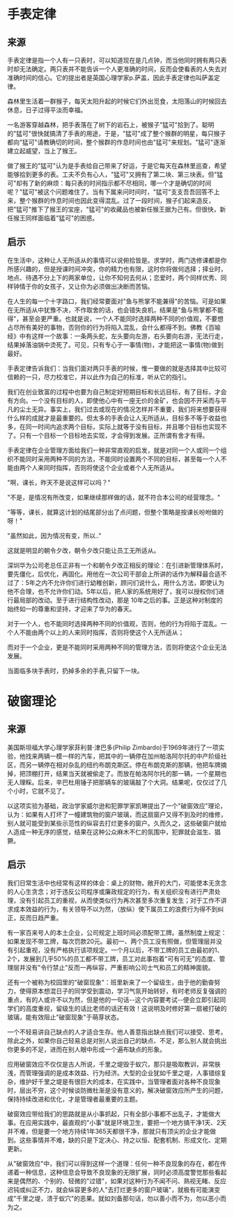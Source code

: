 # 手表定律

## 来源

手表定律是指一个人有一只表时，可以知道现在是几点钟，而当他同时拥有两只表时却无法确定。两只表并不能告诉一个人更准确的时间，反而会使看表的人失去对准确时间的信心。它的提出者是英国心理学家p.萨盖，因此手表定律也叫萨盖定律。

森林里生活着一群猴子，每天太阳升起的时候它们外出觅食，太阳落山的时候回去休息，日子过得平淡而幸福。

一名游客穿越森林，把手表落在了树下的岩石上，被猴子"猛可"拾到了。聪明的"猛可"很快就搞清了手表的用途，于是，"猛可"成了整个猴群的明星，每只猴子都向"猛可"请教确切的时间，整个猴群的作息时间也由"猛可"来规划。"猛可"逐渐建立起威望，当上了猴王。

做了猴王的"猛可"认为是手表给自己带来了好运，于是它每天在森林里巡查，希望能够拾到更多的表。工夫不负有心人，"猛可"又拥有了第二块、第三块表。但"猛可"却有了新的麻烦：每只表的时间指示都不尽相同，哪一个才是确切的时间呢？"猛可"被这个问题难住了。当有下属来问时间时，"猛可"支支吾吾回答不上来，整个猴群的作息时间也因此变得混乱。过了一段时间，猴子们起来造反，把"猛可"推下了猴王的宝座，"猛可"的收藏品也被新任猴王据为己有。但很快，新任猴王同样面临着"猛可"的困惑。



## 启示

在生活中，这种让人无所适从的事情可以说俯拾皆是。求学时，两门选修课都是你所感兴趣的，但是授课时间冲突，你的精力也有限，这时你将做何选择；择业时，地点、待遇不分上下的两家单位，让你不知何去何从；恋爱时，两个同样优秀、同样钟情于你的女孩子，又让你为必须做出决断而苦恼。

在人生的每一个十字路口，我们经常要面对"鱼与熊掌不能兼得"的苦恼。可是如果在无所适从中犹豫不决，不作取舍的话，也会错失良机，结果是"鱼与熊掌都不能得"，甚至会更严重。也就是说，一个人不能同时选择两种不同的价值观，不要想占尽所有美好的事物，否则你的行为将陷入混乱，会什么都得不到。佛教《百喻经》中有这样一个故事：一条两头蛇，左头要向左游，右头要向右游，无法行走，结果掉落油锅中烫死了。可见，只有专心于一事情(物)，才能把这一事情(物)做到最好。

手表定律告诉我们：当我们面对两只手表的时候，惟一要做的就是选择其中比较可信赖的一只，尽力校准它，并以此作为自己的标准，听从它的指引。

我们在创业致富的过程中也要为自己制定好短期目标和长远目标，有了目标，才会有方向。一个没有目标的人，即使他心中有一座无价的金矿，也会因不开采而与平凡的尘土无异。事实上，我们过去或现在的情况怎样并不重要，我们将来想要获得什么样的成就才是最重要的。但太多的手表会让人无所适从，目标多不等于收益也多，在同一时间内追求两个目标，实际上就等于没有目标，并且哪个目标也实现不了。只有一个目标一个目标地去实现，才会得到发展。正所谓有舍才有得。

手表定律在企业管理方面给我们一种非常直观的启发，就是对同一个人或同一个组织不能同时采用两种不同的方法，不能同时设置两个不同的目标，甚至每一个人不能由两个人来同时指挥，否则将使这个企业或者个人无所适从。

"啊，课长，昨天不是说这样可以吗？"

"不是，是情况有所改变，如果继续那样做的话，就不符合本公司的经营理念。"

"等等，课长，就算这计划的结尾部分出了点问题，但整个策略是按课长吩咐做的呀！"

"虽然如此，因为情况有变，所以.."

这就是明显的朝令夕改，朝令夕改只能让员工无所适从。

深圳华为公司老总任正非有一个和朝令夕改正相反的理论：在引进新管理体系时，要先僵化，后优化，再固化。用他在一次公司干部会上所讲的话作为解释最合适不过了：5年之内不允许你们进行幼稚创新，顾问们说什么，用什么方法，即使认为他不合理，也不允许你们动。5年以后，把人家的系统用好了，我可以授权你们进行最局部的改动。至于进行结构性改动，那是 10年之后的事。正是这种对制度的始终如一的尊重和坚持，才迎来了华为的春天。

对于一个人，也不能同时选择两种不同的价值观，否则，他的行为将陷于混乱。一个人不能由两个以上的人来同时指挥，否则将使这个人无所适从；

而对于一个企业，更是不能同时采用两种不同的管理方法，否则将使这个企业无法发展。

当面临多块手表时，扔掉多余的手表,只留下一块。



# 破窗理论

## 来源

美国斯坦福大学心理学家菲利普·津巴多(Philip Zimbardo)于1969年进行了一项实验，他找来两辆一模一样的汽车，把其中的一辆停在加州帕洛阿尔托的中产阶级社区，而另一辆停在相对杂乱的纽约布朗克斯区。停在布朗克斯的那辆，他把车牌摘掉，把顶棚打开，结果当天就被偷走了。而放在帕洛阿尔托的那一辆，一个星期也无人理睬。后来，辛巴杜用锤子把那辆车的玻璃敲了个大洞。结果呢，仅仅过了几个小时，它就不见了。

以这项实验为基础，政治学家威尔逊和犯罪学家凯琳提出了一个"破窗效应"理论，认为：如果有人打坏了一幢建筑物的窗户玻璃，而这扇窗户又得不到及时的维修，别人就可能受到某些示范性的纵容去打烂更多的窗户。久而久之，这些破窗户就给人造成一种无序的感觉，结果在这种公众麻木不仁的氛围中，犯罪就会滋生、猖獗。　



## 启示

我们日常生活中也经常有这样的体会：桌上的财物，敞开的大门，可能使本无贪念的人心生贪念；对于违反公司程序或廉政规定的行为，有关组织没有进行严肃处理，没有引起员工的重视，从而使类似行为再次甚至多次重复发生；对于工作不讲求成本效益的行为，有关领导不以为然，（放纵）使下属员工的浪费行为得不到纠正，反而日趋严重。

有一家百来号人的本土企业，公司规定上班时间必须配带工牌。虽然制度上规定：如果发现不带工牌，每次罚款20元。最初一、两个员工没有照做，但管理层并没有引起重视，没有严格执行该项规定。一个月以后，不带工牌的员工由最初的1、2个，发展到几乎50%的员工都不带工牌，员工对此事抱着"可有可无"的态度、管理层并没有"令行禁止"反而一再纵容，严重影响公司士气和员工的精神面貌。

还有一个被称为校园里的\"破窗现象\"：班里新来了一个留级生，由于他的勤奋努力，使得原本想混日子的同学受到震动，学习气氛开始转好，有时老师反复强调的重点，有的人或许不以为然，但是他的一句话\--这个内容要考试\--便会立即引起同学们的高度重视，留级生的话比老师的话还有效！这说明及时修好第一扇被打破的玻璃，能有效阻止\"破窗现象\"于萌芽状态。

一个不轻易讲自己缺点的人才适合生存。他人善意指出缺点我们可以接受、思考。除此之外，如果你自己轻易总是对别人说出自己的缺点、不足，那么别人就会挑出你更多的不足，进而在别人眼中形成一个遍布缺点的形象。

应用破窗效应不仅仅是古人所说，千里之堤毁于蚁穴，那只是吸取教训，非常肤浅，而管理强调的是成本效益、行为经济。大型的企业犹如千里之堤，人事错综复杂，维护好千里之堤是有很巨大的成本，在实践中，当管理者面对各种不良现象时，层出不穷，这个时候谈防微杜渐是没有意义的，解决破窗效应所产生的问题，保持持续改进和优化，才是管理者最重要的主题。

破窗效应带给我们的思路就是从小事抓起，只有全部小事都不出乱子，才能做大事。在应用实践中，最直观的"小事"就是环境卫生，要把一个地方搞干净1天、2天并不难，但是要一个地方持续1年365天都很干净，那就只有顶尖的企业才能做到。这些事情并不难，缺的只是下定决心、持之以恒、配套机制、形成文化、定期更新。

从"破窗效应"中，我们可以得到这样一个道理：任何一种不良现象的存在，都在传递着一种信息，这种信息会导致不良现象的无限扩展，同时必须高度警觉那些看起来是偶然的、个别的、轻微的"过错"，如果对这种行为不闻不问、熟视无睹、反应迟钝或纠正不力，就会纵容更多的人"去打烂更多的窗户玻璃"，就极有可能演变成"千里之堤，溃于蚁穴"的恶果。就如刘备那句话，勿以善小而不为，勿以恶小而为之。
